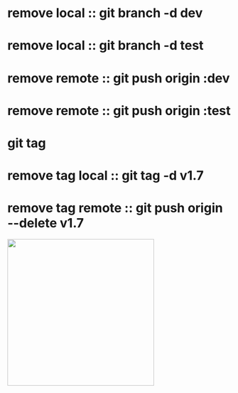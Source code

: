 # remove local ::   git branch -d dev
# remove local ::    git branch -d test
# remove remote ::   git push origin :dev
# remove remote ::   git push origin :test
# git tag 
# remove tag local ::   git tag -d v1.7
# remove tag remote ::   git push origin --delete v1.7

<p >
  <img src="https://store-images.s-microsoft.com/image/apps.25483.9007199266252238.e7d2afce-443a-44e8-a2a5-5db67d914b72.858784a5-501a-4efe-9845-53e3fa8bdd21?h=464" width="330">
</p>